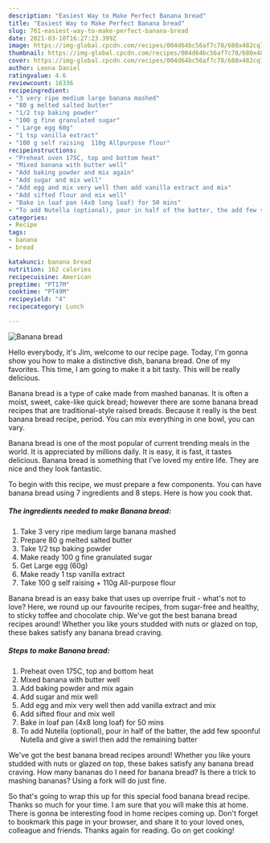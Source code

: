 ```yaml
---
description: "Easiest Way to Make Perfect Banana bread"
title: "Easiest Way to Make Perfect Banana bread"
slug: 761-easiest-way-to-make-perfect-banana-bread
date: 2021-03-10T16:27:23.399Z
image: https://img-global.cpcdn.com/recipes/004d64bc56af7c78/680x482cq70/banana-bread-recipe-main-photo.jpg
thumbnail: https://img-global.cpcdn.com/recipes/004d64bc56af7c78/680x482cq70/banana-bread-recipe-main-photo.jpg
cover: https://img-global.cpcdn.com/recipes/004d64bc56af7c78/680x482cq70/banana-bread-recipe-main-photo.jpg
author: Leona Daniel
ratingvalue: 4.6
reviewcount: 16336
recipeingredient:
- "3 very ripe medium large banana mashed"
- "80 g melted salted butter"
- "1/2 tsp baking powder"
- "100 g fine granulated sugar"
- " Large egg 60g"
- "1 tsp vanilla extract"
- "100 g self raising  110g Allpurpose flour"
recipeinstructions:
- "Preheat oven 175C, top and bottom heat"
- "Mixed banana with butter well"
- "Add baking powder and mix again"
- "Add sugar and mix well"
- "Add egg and mix very well then add vanilla extract and mix"
- "Add sifted flour and mix well"
- "Bake in loaf pan (4x8 long loaf) for 50 mins"
- "To add Nutella (optional), pour in half of the batter, the add few spoonful Nutella and give a swirl then add the remaining batter"
categories:
- Recipe
tags:
- banana
- bread

katakunci: banana bread 
nutrition: 162 calories
recipecuisine: American
preptime: "PT17M"
cooktime: "PT49M"
recipeyield: "4"
recipecategory: Lunch

---
```



![Banana bread](https://img-global.cpcdn.com/recipes/004d64bc56af7c78/680x482cq70/banana-bread-recipe-main-photo.jpg)

Hello everybody, it's Jim, welcome to our recipe page. Today, I'm gonna show you how to make a distinctive dish, banana bread. One of my favorites. This time, I am going to make it a bit tasty. This will be really delicious.

Banana bread is a type of cake made from mashed bananas. It is often a moist, sweet, cake-like quick bread; however there are some banana bread recipes that are traditional-style raised breads. Because it really is the best banana bread recipe, period. You can mix everything in one bowl, you can vary.

Banana bread is one of the most popular of current trending meals in the world. It is appreciated by millions daily. It is easy, it is fast, it tastes delicious. Banana bread is something that I've loved my entire life. They are nice and they look fantastic.


To begin with this recipe, we must prepare a few components. You can have banana bread using 7 ingredients and 8 steps. Here is how you cook that.

<!--inarticleads1-->

##### The ingredients needed to make Banana bread:

1. Take 3 very ripe medium large banana mashed
1. Prepare 80 g melted salted butter
1. Take 1/2 tsp baking powder
1. Make ready 100 g fine granulated sugar
1. Get  Large egg (60g)
1. Make ready 1 tsp vanilla extract
1. Take 100 g self raising + 110g All-purpose flour


Banana bread is an easy bake that uses up overripe fruit - what&#39;s not to love? Here, we round up our favourite recipes, from sugar-free and healthy, to sticky toffee and chocolate chip. We&#39;ve got the best banana bread recipes around! Whether you like yours studded with nuts or glazed on top, these bakes satisfy any banana bread craving. 

<!--inarticleads2-->

##### Steps to make Banana bread:

1. Preheat oven 175C, top and bottom heat
1. Mixed banana with butter well
1. Add baking powder and mix again
1. Add sugar and mix well
1. Add egg and mix very well then add vanilla extract and mix
1. Add sifted flour and mix well
1. Bake in loaf pan (4x8 long loaf) for 50 mins
1. To add Nutella (optional), pour in half of the batter, the add few spoonful Nutella and give a swirl then add the remaining batter


We&#39;ve got the best banana bread recipes around! Whether you like yours studded with nuts or glazed on top, these bakes satisfy any banana bread craving. How many bananas do I need for banana bread? Is there a trick to mashing bananas? Using a fork will do just fine. 

So that's going to wrap this up for this special food banana bread recipe. Thanks so much for your time. I am sure that you will make this at home. There is gonna be interesting food in home recipes coming up. Don't forget to bookmark this page in your browser, and share it to your loved ones, colleague and friends. Thanks again for reading. Go on get cooking!
